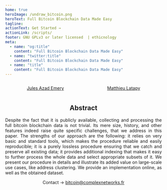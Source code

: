 ```yaml
---
home: true
heroImage: /undraw_bitcoin.png
heroText: Full Bitcoin Blockchain Data Made Easy
tagline: 
actionText: Get Started →
actionLink: /scripts/
footer: GNU GPLv3 or later licensed  | ethicnology
meta:
  - name: "og:title"
    content: "Full Bitcoin Blockchain Data Made Easy"
  - name: "twitter:title"
    content: "Full Bitcoin Blockchain Data Made Easy"
  - name: "title"
    content: "Full Bitcoin Blockchain Data Made Easy"
---
```

<style>
h2 {text-align: center;}
.authors {
  display: flex; 
  justify-content: space-around;
  text-align: center;
}
.abstract {text-align: justify;}
.contact {text-align: center;}
</style>
<div class="authors">
<p><a href="https://github.com/ethicnology">Jules Azad Emery</a></p>
<p><a href="http://latapy.complexnetworks.fr">Matthieu Latapy</a></p>
</div>
<h2>Abstract</h2>
<p class="abstract">
Despite the fact that it is publicly available, collecting and processing the full bitcoin blockchain data is not trivial. Its mere size, history, and other features indeed raise quite specific challenges, that we address in this paper. The strengths of our approach are the following: it relies on very basic and standard tools, which makes the procedure reliable and easily reproducible; it is a purely lossless procedure ensuring that we catch and preserve all existing data; it provides additional indexing that makes it easy to further process the whole data and select appropriate subsets of it. We present our procedure in details and illustrate its added value on large-scale use cases, like address clustering. We provide an implementation online, as well as the obtained dataset.
</p>
<p class="contact">Contact → <a href="mailto:bitcoin@complexnetworks.fr">bitcoin@complexnetworks.fr</a></p>